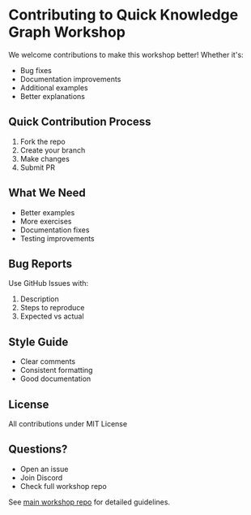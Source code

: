 # Contributing to Quick Knowledge Graph Workshop

We welcome contributions to make this workshop better! Whether it's:
- Bug fixes
- Documentation improvements
- Additional examples
- Better explanations

## Quick Contribution Process
1. Fork the repo
2. Create your branch
3. Make changes
4. Submit PR

## What We Need
- Better examples
- More exercises
- Documentation fixes
- Testing improvements

## Bug Reports
Use GitHub Issues with:
1. Description
2. Steps to reproduce
3. Expected vs actual

## Style Guide
- Clear comments
- Consistent formatting
- Good documentation

## License
All contributions under MIT License

## Questions?
- Open an issue
- Join Discord
- Check full workshop repo

See [main workshop repo](https://github.com/neo4j/kg_workshop) for detailed guidelines.
